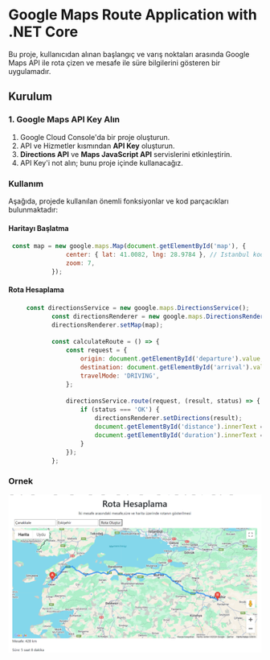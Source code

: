 # Google Maps Route Application with .NET Core

Bu proje, kullanıcıdan alınan başlangıç ve varış noktaları arasında Google Maps API ile rota çizen ve mesafe ile süre bilgilerini gösteren bir uygulamadır.

## Kurulum

### 1. Google Maps API Key Alın
1. Google Cloud Console'da bir proje oluşturun.
2. API ve Hizmetler kısmından **API Key** oluşturun.
3. **Directions API** ve **Maps JavaScript API** servislerini etkinleştirin.
4. API Key'i not alın; bunu proje içinde kullanacağız.

### Kullanım

Aşağıda, projede kullanılan önemli fonksiyonlar ve kod parçacıkları bulunmaktadır:

#### Haritayı Başlatma

```javascript
 const map = new google.maps.Map(document.getElementById('map'), {
                center: { lat: 41.0082, lng: 28.9784 }, // Istanbul koordinatları
                zoom: 7,
            });

```
#### Rota Hesaplama

```javascript
     const directionsService = new google.maps.DirectionsService();
            const directionsRenderer = new google.maps.DirectionsRenderer();
            directionsRenderer.setMap(map);

            const calculateRoute = () => {
                const request = {
                    origin: document.getElementById('departure').value,
                    destination: document.getElementById('arrival').value,
                    travelMode: 'DRIVING',
                };

                directionsService.route(request, (result, status) => {
                    if (status === 'OK') {
                        directionsRenderer.setDirections(result);
                        document.getElementById('distance').innerText = result.routes[0].legs[0].distance.text;
                        document.getElementById('duration').innerText = result.routes[0].legs[0].duration.text;
                    }
                });
            };
```
### Ornek 

![Örnek Harita](https://github.com/gokhn/GoogleMapsDrivingRoute/blob/master/route.png)

